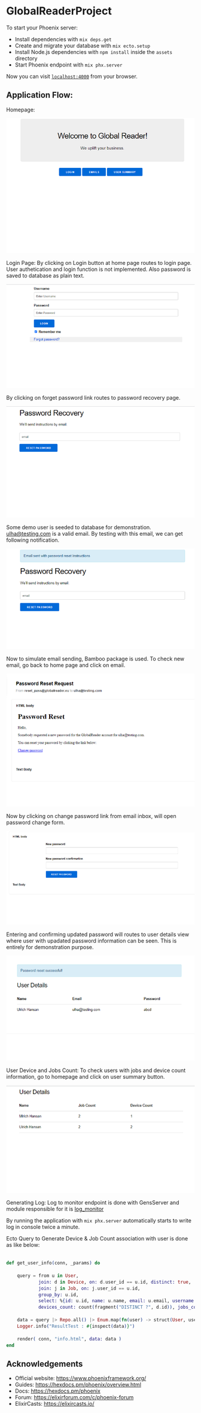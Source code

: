 # GlobalReaderProject

To start your Phoenix server:

  * Install dependencies with `mix deps.get`
  * Create and migrate your database with `mix ecto.setup`
  * Install Node.js dependencies with `npm install` inside the `assets` directory
  * Start Phoenix endpoint with `mix phx.server`

Now you can visit [`localhost:4000`](http://localhost:4000) from your browser.

## Application Flow:

Homepage: 

![HomePage](images/homepage.png)

Login Page: By clicking on Login button at home page routes to login page. User authetication and login function is not implemented. Also password is saved to database as plain text.

![Login Page](images/loginpage.png)

By clicking on forget password link routes to password recovery page. 

![Password Recovery Page](images/passwordrecovery.png)

Some demo user is seeded to database for demonstration. ulha@testing.com is a valid email. By testing with this email, we can get following notification.

![Password Recovery with email sent](images/passwordrecovery_with_emai_sent.png)

Now to simulate email sending, Bamboo package is used. To check new email, go back to home page and click on email.

![email_box](images/email_box.png)

Now by clicking on change password link from email inbox, will open password change form.

![password change form](images/password_restet_form.png)

Entering and confirming updated password will routes to user details view where user with upadated password information can be seen. This is entirely for demonstration purpose. 

![updated_pass_view](images/updated_pass_view.png)


User Device and Jobs Count: To check users with jobs and device count information, go to homepage and click on user summary button.

![user_summary_view](images/User_summary_view.png)

Generating Log: Log to monitor endpoint is done with GensServer and module responsible for it is [log_monitor](lib/global_reader_project/urlmonitor.ex)

By running the application with `mix phx.server` automatically starts to write log in console twice a minute. 

Ecto Query to Generate Device & Job Count association with user is done as like below: 

```elixir

def get_user_info(conn, _params) do

    query = from u in User,
            join: d in Device, on: d.user_id == u.id, distinct: true,
            join: j in Job, on: j.user_id == u.id,
            group_by: u.id,
            select: %{id: u.id, name: u.name, email: u.email, username: u.username,
            devices_count: count(fragment("DISTINCT ?", d.id)), jobs_count: count(fragment("DISTINCT ?", j.id))}

    data = query |> Repo.all() |> Enum.map(fn(user) -> struct(User, user) end)
    Logger.info("ResultTest : #{inspect(data)}")

    render( conn, "info.html", data: data )
end

```



## Acknowledgements

  * Official website: https://www.phoenixframework.org/
  * Guides: https://hexdocs.pm/phoenix/overview.html
  * Docs: https://hexdocs.pm/phoenix
  * Forum: https://elixirforum.com/c/phoenix-forum
  * ElixirCasts: https://elixircasts.io/
